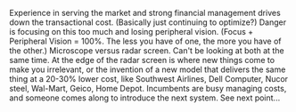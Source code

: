
Experience in serving the market and strong financial management drives down the transactional cost. (Basically just continuing to optimize?)
Danger is focusing on this too much and losing peripheral vision. (Focus + Peripheral Vision = 100%. The less you have of one, the more you have of the other.) Microscope versus radar screen. Can't be looking at both at the same time.
At the edge of the radar screen is where new things come to make you irrelevant, or the invention of a new model that delivers the same thing at a 20-30% lower cost, like Southwest Airlines, Dell Computer, Nucor steel, Wal-Mart, Geico, Home Depot. Incumbents are busy managing costs, and someone comes along to introduce the next system. See next point...
